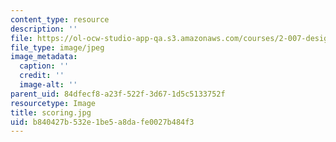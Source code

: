 ```yaml
---
content_type: resource
description: ''
file: https://ol-ocw-studio-app-qa.s3.amazonaws.com/courses/2-007-design-and-manufacturing-i-spring-2009/b840427b532e1be5a8dafe0027b484f3_scoring.jpg
file_type: image/jpeg
image_metadata:
  caption: ''
  credit: ''
  image-alt: ''
parent_uid: 84dfecf8-a23f-522f-3d67-1d5c5133752f
resourcetype: Image
title: scoring.jpg
uid: b840427b-532e-1be5-a8da-fe0027b484f3
---
```

